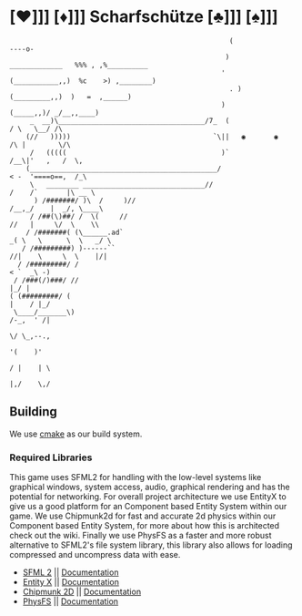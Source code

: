 # [:hearts:]]] [:diamonds:]]] Scharfschütze [:clubs:]]] [:spades:]]]
```
                                                      (                               ----o-   
                                                     )               _____________   %%% , ,%__________
                                                    '               (___________,,)  %c    >) ,________)
                                                      . )              (_________,,)  )   =  ,______)
                                                    )                      (_____,,)/ _/__,,____)
     _  __)\____________________________________/7_  (                         / \   \__/ /\
    (//   )))))                                   `\||   ◉       ◉            /\ |        \/\
     /   (((((                                      )`                       /__\|'   ,   /  \,
    (______________________________________________/                        < -  '====o==,  /_\
     \   ________ ______________________________//                         /    /`       |\ __ \
      ) /#######/ )\  /     )//                                           /__,_/    |  _/, \____\
     / /##(\)##/ /  \(     //                                                //   |     \/  \    \\
    / /#######( (\______.ad`                                               _( \   \      \  \   _/ \
   / /#########) )------``                                                   //|    \     \  \    |/|
  / /#########/ /                                                                    < `  _\ -)
 / /###(/)###/ //                                                                      |_/ |
( (#########/ (                                                                     |    / |_/
 \____/_______\)                                                                  /-_,  ' /|
                                                                                     \/ \_,--.,
                                                                                   '(    )'
                                                                                  / |    | \
                                                                                  |,/    \,/ 
```
## Building
We use [cmake](https://www.cs.swarthmore.edu/~adanner/tips/cmake.php) as our build system.

### Required Libraries
This game uses SFML2 for handling with the low-level systems like graphical windows, system access, audio, graphical rendering and has the potential for networking. For overall project architecture we use EntityX to give us a good platform for an Component based Entity System within our game. We use Chipmunk2d for fast and accurate 2d physics within our Component based Entity System, for more about how this is architected check out the wiki. Finally we use PhysFS as a faster and more robust alternative to SFML2's file system library, this library also allows for loading compressed and uncompress data with ease.


* [SFML 2](https://github.com/SFML/SFML) || [Documentation](https://www.sfml-dev.org/documentation/2.4.2/)
* [Entity X](https://github.com/alecthomas/entityx) || [Documentation](https://github.com/alecthomas/entityx/blob/master/README.md)
* [Chipmunk 2D](https://chipmunk-physics.net) || [Documentation](https://chipmunk-physics.net/release/ChipmunkLatest-API-Reference/)
* [PhysFS](https://icculus.org/physfs/) || [Documentation](https://icculus.org/physfs/docs/html/)
